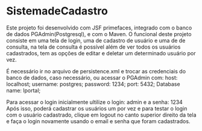 # SistemadeCadastro
Este projeto foi desenvolvido com JSF primefaces, integrado com o banco de dados PGAdmin(Postgresql), e com o Maven. 
O funcional deste projeto consiste em uma tela de login, uma de cadastro de usuário e uma de de consulta, 
na tela de consulta é possível além de ver todos os usuários cadastrados, tem as opções de editar e deletar um determinado usuário por vez.

É necessário ir no arquivo de persistence.xml e trocar as credenciais do banco de dados, caso necessário, 
ou acessar o PGAdmin com:
host: localhost; 
username: postgres; 
password: 1234; 
port: 5432; 
Database name: lportal;

Para acessar o login inicialmente ultilize o login: admin e a senha: 1234 
Após isso, poderá cadastrar os usuários um por vez e para testar o login com o usuário cadastrado, 
clique em logout no canto superior direito da tela e faça o login novamente usando o email e senha que foram cadastrados.


